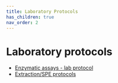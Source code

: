 ```yaml
---
title: Laboratory Protocols
has_children: true
nav_order: 2
---
```


# Laboratory protocols

- [Enzymatic assays - lab protocol](https://3.basecamp.com/4234321/buckets/25944827/uploads/4567278290)
- [Extraction/SPE protocols](https://3.basecamp.com/4234321/buckets/25944827/vaults/4566862825)
